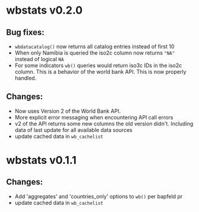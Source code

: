 # wbstats v0.2.0
## Bug fixes:
* `wbdatacatalog()` now returns all catalog entries instead of first 10
* When only Namibia is queried the iso2c column now returns `"NA"` instead of logical `NA`
* For some indicators `wb()` queries would return iso3c IDs in the iso2c column. This is a behavior
  of the world bank API. This is now properly handled.

## Changes:
* Now uses Version 2 of the World Bank API.
* More explicit error messaging when encountering API call errors
* v2 of the API returns some new columns the old version didn't. Including
  data of last update for all available data sources
* update cached data in `wb_cachelist`


# wbstats v0.1.1
## Changes:
* Add 'aggregates' and 'countries_only' options to `wb()` per bapfeld pr
* update cached data in `wb_cachelist`

